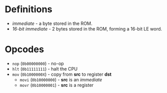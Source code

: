 # Definitions
- *immediate* - a byte stored in the ROM.
- *16-bit immediate* - 2 bytes stored in the ROM, forming a 16-bit LE word.

# Opcodes

- `nop` (`0b00000000`) - no-op
- `hlt` (`0b11111111`) - halt the CPU
- `mov` (`0b1000000X`) - copy from **src** to register **dst**
    - `movi` (`0b10000000`) - **src** is an *immediate*
    - `movr` (`0b10000001`) - **src** is a register
